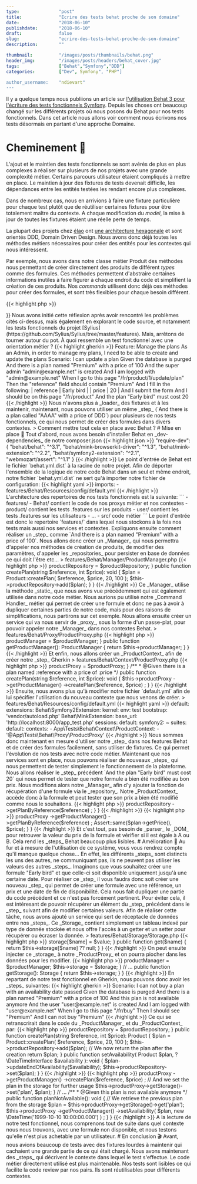 ```yaml
---
type:               "post"
title:              "Ecrire des tests behat proche de son domaine"
date:               "2018-06-10"
publishdate:        "2018-06-10"
draft:              false
slug:               "ecrire-des-tests-behat-proche-de-son-domaine"
description:        ""

thumbnail:          "/images/posts/thumbnails/behat.png"
header_img:         "/images/posts/headers/behat_cover.jpg"
tags:               ["Behat","Symfony","DDD"]
categories:         ["Dev", Symfony", "PHP"]

author_username:    "ndievart"
---
```


Il y a quelque temps nous publiions un article sur [l'utilisation Behat 3 pour l'écriture des tests fonctionnels Symfony](/fr/dev/behat-3-pour-vos-tests-fonctionnels/). Depuis les choses ont beaucoup changé sur les différents projets où nous posons du Behat pour nos tests fonctionnels.
Dans cet article nous allons voir comment nous écrivons nos tests désormais en partant d'une approche Domaine.

# Cheminement 📖

L'ajout et le maintien des tests fonctionnels se sont avérés de plus en plus complexes à réaliser sur plusieurs de nos projets avec une grande complexité métier. Certains parcours utilisateur étaient compliqués à mettre en place. Le maintien à jour des fixtures de tests devenait difficile, les dépendances entre les entités testées les rendant encore plus complexes.

Dans de nombreux cas, nous en arrivions à faire une fixture particulière pour chaque test plutôt que de réutiliser certaines fixtures pour être totalement maître du contexte. A chaque modification du _model_, la mise à jour de toutes les fixtures étaient une réelle perte de temps.

La plupart des projets chez [élao](https://www.elao.com) ont [une architecture hexagonale](/fr/dev/architecture-hexagonale-symfony) et sont orientés DDD, Domain Driven Design. Nous avons donc déjà toutes les méthodes métiers nécessaires pour créer des entités pour les contextes qui nous intéressent.

Par exemple, nous avons dans notre classe métier Produit des méthodes nous permettant de créer directement des produits de différent _types_ comme des formules. Ces méthodes permettent d'abstraire certaines informations inutiles à faire figurer à chaque endroit du code et simplifient la création de ces produits.
Nos _commands_ utilisent donc déjà ces méthodes pour créer des formules, et sont très flexibles pour chaque besoin différent.

{{< highlight php >}}
<?php

class Product
{
  public const TYPE_PLAN = 'plan';

  public static function createPlan(
      string $reference,
      int $price,
      float $vat,
      int $stock
  ) {
      return new self(
        self::TYPE_PLAN,
        $reference,
        $price,
        $vat,
        $stock,
        new \DateTime()
      );
  }
}
{{< /highlight >}}

Nous avons initié cette réflexion après avoir rencontré les problèmes cités ci-dessus, mais également en explorant le code source, et notamment les tests fonctionnels du projet [Sylius](https://github.com/Sylius/Sylius/tree/master/features).

Mais, arrêtons de tourner autour du pot. À quoi ressemble un test fonctionnel avec une orientation métier ?

{{< highlight gherkin >}}
Feature: Manage the plans
  As an Admin, in order to manage my plans, I need to be able to create and update the plans

  Scenario: I can update a plan
    Given the database is purged
    And there is a plan named "Premium" with a price of 100
    And the super admin "admin@example.net" is created
    And I am logged with "admin@example.net"
    When I go to this page "/fr/product/1/update/plan"
    Then the "reference" field should contain "Premium"
    And I fill in the following:
      | reference | Early bird |
      | price     | 20         |
    And I submit the form
    And I should be on this page "/fr/product"
    And the plan "Early bird" must cost 20
{{< /highlight >}}

Nous n'avons plus à _loader_ des fixtures et à les maintenir, maintenant, nous pouvons utiliser un même _step_ (`And there is a plan called "AAAA" with a price of DDD`) pour plusieurs de nos tests fonctionnels, ce qui nous permet de créer des formules dans divers contextes.

> Comment mettre tout cela en place avec Behat ?

# Mise en place 🔧

Tout d'abord, nous avons besoin d'installer Behat en _dev-dependencies_ de notre composer.json

{{< highlight json >}}
"require-dev": {
    "behat/behat": "^3.1",
    "behat/mink-browserkit-driver": "^1.3",
    "behat/mink-extension": "^2.2",
    "behat/symfony2-extension": "^2.1",
    "webmozart/assert": "^1.1"
}
{{< /highlight >}}

Le point d'entrée de Behat est le fichier `behat.yml.dist` à la racine de notre projet. Afin de déporter l'ensemble de la logique de notre code Behat dans un seul et même endroit, notre fichier `behat.yml.dist` ne sert qu'à importer notre fichier de configuration:


{{< highlight yaml >}}
imports:
  - features/Behat/Resources/config/default.yml
{{< /highlight >}}

L'architecture des repertoires de nos tests fonctionnels est la suivante:

```
- features/
    - Behat/ contient le code de nos proxys métier et nos contextes
    - product/ contient les tests .features sur les produits
    - user/ contient les tests .features sur les utilisateurs
    - ...
- src/ code métier
```

Le point d'entrée est donc le repertoire `features/` dans lequel nous stockons à la fois nos tests mais aussi nos services et contextes.

Expliquons ensuite comment réaliser un _step_ comme `And there is a plan named "Premium" with a price of 100`.

Nous allons donc créer un _Manager_ qui nous permettra d'appeler nos méthodes de création de produits, de modifier des paramètres, d'appeler les _repositories_ pour persister en base de données ce qui doit l'être etc...

> features/Behat/Manager/ProductManager.php

{{< highlight php >}}
<?php

namespace App\Tests\Behat\Manager;

class ProductManager
{
    private $productRepository;

    public function __construct(
        ProductRepositoryInterface $productRepository
    ) {
        $this->productRepository = $productRepository;
    }

    public function createPlan(string $reference, int $price): void
    {
         $plan = Product::createPlan(
            $reference,
            $price,
            20,
            100
        );

        $this->productRepository->add($plan);
    }
}
{{< /highlight >}}

Ce _Manager_ utilise la méthode _static_ que nous avons vue précédemment qui est également utilisée dans notre code métier. Nous aurions pu utilisé notre _Command Handler_ métier qui permet de créer une formule et donc ne pas à avoir à dupliquer certaines parties de notre code, mais pour des raisons de simplifications, nous partirons sur cet exemple.

Nous allons ensuite créer un service qui va nous servir de _proxy_, sous la forme d'un passe-plat, pour pouvoir appeler notre _Manager_ dans nos contextes Behat.

> features/Behat/Proxy/ProductProxy.php

{{< highlight php >}}
<?php

namespace App\Tests\Behat\Proxy;

class ProductProxy
{
    private $productManager;

    public function __construct(
        ProductManager $productManager
    ) {
        $this->productManager = $productManager;
    }

    public function getProductManager(): ProductManager
    {
         return $this->productManager;
    }
}
{{< /highlight >}}

Et enfin, nous allons créer un _ProductContext_ afin de créer notre _step_ Gherkin

> features/Behat/Context/ProductProxy.php

{{< highlight php >}}
<?php

namespace App\Tests\Behat\Context;

use Behat\Behat\Context\Context;

class ProductContext implements Context
{
    private $productProxy;

    public function __construct(
        ProductProxy $productProxy
    ) {
        $this->productProxy = $productProxy;
    }

    /**
     * @Given there is a plan named :reference with a price of :price
     */
    public function createPlan(string $reference, int $price): void
    {
        $this->productProxy
            ->getProductManager()
            ->createPlan($reference, $price)
        ;
    }
}
{{< /highlight >}}

Ensuite, nous avons plus qu'à modifier notre fichier `default.yml` afin de lui spécifier l'utilisation du nouveau contexte que nous venons de créer.

> features/Behat/Resources/config/default.yml

{{< highlight yaml >}}
default:
    extensions:
        Behat\Symfony2Extension:
            kernel:
               env: test
               bootstrap: 'vendor/autoload.php'
        Behat\MinkExtension:
            base_url:  'http://localhost:8000/app_test.php'
            sessions:
                default:
                    symfony2: ~
    suites:
        default:
            contexts:
                - App\Tests\Behat\Context\ProductContext:
                    - '@App\Tests\Behat\Proxy\ProductProxy'
{{< /highlight >}}

Nous sommes donc maintenant en mesure d'utiliser notre _step_ dans nos features Behat et de créer des formules facilement, sans utiliser de fixtures. Ce qui permet l'évolution de nos tests avec notre code métier.

Maintenant que nos services sont en place, nous pouvons réaliser de nouveaux _steps_ qui nous permettent de tester simplement le fonctionnement de la plateforme.
Nous allons réaliser le _step_ précédent `And the plan "Early bird" must cost 20` qui nous permet de tester que notre formule a bien été modifiée au bon prix.

Nous modifions alors notre _Manager_ afin d'y ajouter la fonction de récupération d'une formule via le _repository_. Notre _ProductContext_ accède donc à la formule et peut tester que son prix a bien été modifié comme nous le souhaitons.

{{< highlight php >}}
<?php

class ProductManager
{
    // ...

    public function getPlanByReference(string $reference): Product
    {
        return $this->productRepository
            ->getPlanByReference($reference)
        ;
    }
}
{{< /highlight >}}

{{< highlight php >}}
<?php

use Behat\Behat\Context\Context;
use Webmozart\Assert\Assert;

class ProductContext implements Context
{
    // ..

    /**
     * @Given the plan :reference must cost :price
     */
    public function thePlanMustCost(string $reference, int $price)
    {
        $plan = $this->productProxy
            ->getProductManager()
            ->getPlanByReference($reference)
        ;

        Assert::same($plan->getPrice(), $price);
    }
}
{{< /highlight >}}

Et c'est tout, pas besoin de _parser_ le _DOM_ pour retrouver la valeur du prix de la formule et vérifier si il est égale à A ou B. Cela rend les _steps_ Behat beaucoup plus lisibles.

# Amélioration 🚀

Au fur et à mesure de l'utilisation de ce système, vous vous rendrez compte qu'il manque quelque chose... En effet, les différents _steps_ sont distincts les uns des autres, ne communiquant pas, ils ne peuvent pas utiliser les valeurs des autres _steps_.
Imaginons que vous souhaitez créer une formule "Early bird" et que celle-ci soit disponible uniquement jusqu'à une certaine date. Pour réaliser ce _step_ il vous faudra donc soit créer une nouveau _step_ qui permet de créer une formule avec une référence, un prix et une date de fin de disponibilité. Cela nous fait dupliquer une partie du code précédent et ce n'est pas forcément pertinent.

Pour éviter cela, il est intéresant de pouvoir récupérer un élément du _step_ précédent dans le _step_ suivant afin de modifier certaines valeurs.

Afin de réaliser cette tâche, nous avons ajouté un service qui sert de réceptacle de données entre nos _steps_.
Ce _Storage_ contient simplement un tableau indexé par type de donnée stockée et nous offre l'accès à un getter et un setter pour récupérer ou écraser la donnée.

> features/Behat/Storage/Storage.php

{{< highlight php >}}
<?php

class Storage
{
    /** @var array */
    private $storage;

    public function set(string $name, $value): void
    {
        $this->storage[$name] = $value;
    }

    public function get($name)
    {
        return $this->storage[$name] ?? null;
    }
}
{{< /highlight >}}

On peut ensuite injecter ce _storage_ à notre _ProductProxy_ et on pourra piocher dans les données pour les modifier.

{{< highlight php >}}
<?php

namespace App\Tests\Behat\Proxy;

class ProductProxy
{
    private $productManager;
    private $storage

    public function __construct(
        ProductManager $productManager,
        Storage $storage
    ) {
        $this->productManager = $productManager;
        $this->storage = $storage;
    }

    // ...

    public function getStorage(): Storage
    {
         return $this->storage;
    }
}
{{< /highlight >}}

En repartant de notre test fonctionnel en Gherkin, nous pouvons donc avoir les _steps_ suivantes:

{{< highlight gherkin >}}
  Scenario: I can not buy a plan with an availability date passed
    Given the database is purged
    And there is a plan named "Premium" with a price of 100
    And this plan is not available anymore
    And the user "user@example.net" is created
    And I am logged with "user@example.net"
    When I go to this page "/fr/buy"
    Then I should see "Premium"
    And I can not buy "Premium"
{{< /highlight >}}

Ce qui se retranscrirait dans le code du _ProductManager_ et du _ProductContext_ par:

{{< highlight php >}}
<?php

namespace App\Tests\Behat\Manager;

class ProductManager
{
    private $productRepository;

    public function __construct(
        ProductRepositoryInterface $productRepository
    ) {
        $this->productRepository = $productRepository;
    }

    public function createPlan(string $reference, int $price): Product
    {
         $plan = Product::createPlan(
            $reference,
            $price,
            20,
            100
        );

        $this->productRepository->add($plan);

        // We now return the plan after the creation
        return $plan;
    }

    public function setAvailability(
        Product $plan,
        ?\DateTimeInterface $availability
    ): void {
        $plan->updateEndOfAvailability($availability);

        $this->productRepository->set($plan);
    }
}
{{< /highlight >}}

{{< highlight php >}}
<?php

use Behat\Behat\Context\Context;
use Webmozart\Assert\Assert;

class ProductContext implements Context
{
    /**
     * @Given there is a plan named :reference with a price of :price
     */
    public function createPlan(string $reference, int $price): void
    {
        // We receive the return of the createPlan function
        $plan = $this->productProxy
            ->getProductManager()
            ->createPlan($reference, $price)
        ;

        // And we set the plan in the storage for further usage
        $this->productProxy->getStorage()->set('plan', $plan);
    }

    // ...

    /**
     * @Given this plan is not available anymore
     */
    public function planNotAvailable(): void
    {
        // We retrieve the previous plan from the storage
        $plan = $this->productProxy->getStorage()->get('plan');

        $this->productProxy
            ->getProductManager()
            ->setAvailability(
                $plan,
                new \DateTime('1999-10-10 10:00:00.000')
            )
        ;
    }
}
{{< /highlight >}}

A la lecture de notre test fonctionnel, nous comprenons tout de suite dans quel contexte nous nous trouvons, avec une formule non disponible, et nous testons qu'elle n'est plus achetable par un utilisateur.

# En conclusion 🎬

Avant, nous avions beaucoup de tests avec des fixtures lourdes à maintenir qui cachaient une grande partie de ce qui était chargé. Nous avons maintenant des _steps_ qui décrivent le contexte dans lequel le test s'effectue. Le code métier directement utilisé est plus maintenable.

Nos tests sont lisibles ce qui facilite la code review par nos pairs. Ils sont réutilisables pour différents contextes.
